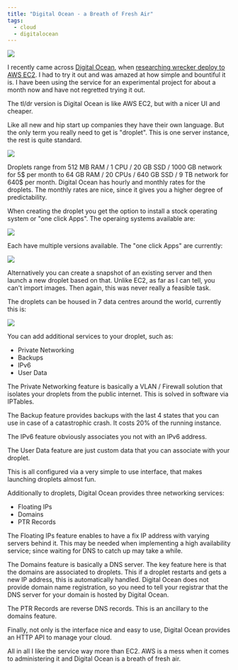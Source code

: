 ```yaml
---
title: "Digital Ocean - a Breath of Fresh Air" 
tags:
  - cloud
  - digitalocean
---
```


<img src="/media/digitalocean/DO_Logo_Vertical_Blue-2c654e19.png" class="img-responsive">

I recently came across [Digital Ocean][1], when [researching wrecker deploy to AWS EC2][2].
I had to try it out and was amazed at how simple and bountiful it is. I have
been using the service for an experimental project for about a month now 
and have not regretted trying it out. 

The tl/dr version is Digital Ocean is like AWS EC2, but with a nicer UI
and cheaper. 

<!--more-->

Like all new and hip start up companies they have their own language. But the 
only term you really need to get is "droplet". This is one server instance,
the rest is quite standard.

<img src="/media/digitalocean/do1.png" class="img-responsive">

Droplets range from 512 MB RAM / 1 CPU / 20 GB SSD / 1000 GB network for 5$ per 
month to 64 GB RAM / 20 CPUs / 640 GB SSD / 9 TB network for 640$ per month. 
Digital Ocean has hourly and monthly rates for the droplets. The monthly rates
are nice, since it gives you a higher degree of predictability.

When creating the droplet you get the option to install a stock operating system 
or "one click Apps". The operaing systems available are:

<img src="/media/digitalocean/do2.png" class="img-responsive">

Each have multiple versions available. The "one click Apps" are currently:

<img src="/media/digitalocean/do3.png" class="img-responsive">

Alternatively you can create a snapshot of an existing server and then 
launch a new droplet based on that. Unlike EC2, as far as I can tell,
you can't import images. Then again, this was never really a feasible task.  

The droplets can be housed in 7 data centres around the world, currently this is:

<img src="/media/digitalocean/do4.png" class="img-responsive">

You can add additional services to your droplet, such as:

* Private Networking
* Backups
* IPv6
* User Data

The Private Networking feature is basically a VLAN / Firewall solution that
isolates your droplets from the public internet. This is solved in software via 
IPTables. 

The Backup feature provides backups with the last 4 states that you can use
in case of a catastrophic crash. It costs 20% of the running instance.

The IPv6 feature obviously associates you not with an IPv6 address.

The User Data feature are just custom data that you can associate with your 
droplet. 

This is all configured via a very simple to use interface, that makes launching
droplets almost fun.

Additionally to droplets, Digital Ocean provides three networking services:

* Floating IPs 
* Domains 
* PTR Records

The Floating IPs feature enables to have a fix IP address with varying servers 
behind it. This may be needed when implementing a high availability service;
since waiting for DNS to catch up may take a while.

The Domains feature is basically a DNS server. The key feature here is that 
the domains are associated to droplets. This if a droplet restarts and gets a
new IP address, this is automatically handled. Digital Ocean does not provide
domain name registration, so you need to tell your registrar that the DNS server 
for your domain is hosted by Digital Ocean.

The PTR Records are reverse DNS records. This is an ancillary to the domains 
feature.

Finally, not only is the interface nice and easy to use, Digital Ocean provides 
an HTTP API to manage your cloud.

All in all I like the service way more than EC2. AWS is a mess when it comes
to administering it and Digital Ocean is a breath of fresh air.

[1]: https://www.digitalocean.com/
[2]: http://blog.wercker.com/2013/08/22/Simplifying-ssh-based-deployment.html